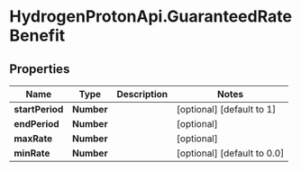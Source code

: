# HydrogenProtonApi.GuaranteedRateBenefit

## Properties
Name | Type | Description | Notes
------------ | ------------- | ------------- | -------------
**startPeriod** | **Number** |  | [optional] [default to 1]
**endPeriod** | **Number** |  | [optional] 
**maxRate** | **Number** |  | [optional] 
**minRate** | **Number** |  | [optional] [default to 0.0]


